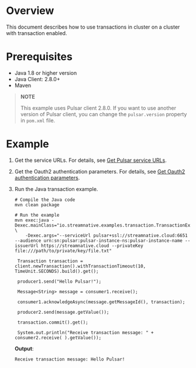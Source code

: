 # Overview

This document describes how to use transactions in cluster on a cluster with transaction enabled.

# Prerequisites

- Java 1.8 or higher version
- Java Client: 2.8.0+
- Maven

> **NOTE**
>
> This example uses Pulsar client 2.8.0. If you want to use another version of Pulsar client, you can change the `pulsar.version` property in `pom.xml` file.

# Example

1. Get the service URLs. For details, see [Get Pulsar service URLs](https://github.com/streamnative/pulsar-examples/tree/master/cloud#get-pulsar-service-urls).

2. Get the Oauth2 authentication parameters. For details, see [Get Oauth2 authentication parameters](https://github.com/streamnative/pulsar-examples/tree/master/cloud#get-oauth2-authentication-parameters).

3. Run the Java transaction example.

      ```shell script
      # Compile the Java code
      mvn clean package

      # Run the example
      mvn exec:java -Dexec.mainClass="io.streamnative.examples.transaction.TransactionExample" \
          -Dexec.args="--serviceUrl pulsar+ssl://streamnative.cloud:6651 --audience urn:sn:pulsar:pulsar-instance-ns:pulsar-instance-name --issuerUrl https://streamnative.cloud --privateKey file:///path/to/private/key/file.txt"
      ```
      ```code
       Transaction transaction = client.newTransaction().withTransactionTimeout(10, TimeUnit.SECONDS).build().get();
        
       producer1.send("Hello Pulsar!");
        
       Message<String> message = consumer1.receive();
        
       consumer1.acknowledgeAsync(message.getMessageId(), transaction);
        
       producer2.send(message.getValue());
        
       transaction.commit().get();
        
       System.out.println("Receive transaction message: " + consumer2.receive( ).getValue());
      ```
      **Output**:

      ```text
      Receive transaction message: Hello Pulsar!
      ```